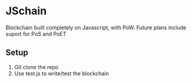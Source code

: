 # JSchain
Blockchain built completely on Javascript, with PoW. Future plans include suport for PoS and PoET

## Setup

1) Git clone the repo
2) Use test.js to write/test the blockchain